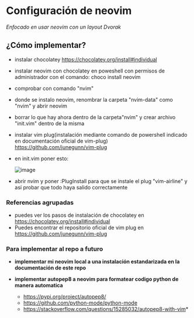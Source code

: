 # Configuración de neovim
*Enfocado en usar neovim con un layout Dvorak*


## ¿Cómo implementar?
* instalar chocolatey https://chocolatey.org/install#individual
* instalar neovim con chocolatey en poweshell con permisos de administrador con el comando: choco install neovim
* comprobar con comando "nvim" 
* donde se instalo neovim, renombrar la carpeta "nvim-data" como "nvim" y abrir neovim
* borrar lo que hay ahora dentro de la carpeta"nvim" y crear archivo "init.vim" dentro de la misma
* instalar vim plug(instalación mediante comando de powershell indicado en documentación oficial de vim-plug) https://github.com/junegunn/vim-plug
* en init.vim poner esto:

  ![image](https://user-images.githubusercontent.com/83993271/220817042-b2d737c9-af28-4980-bad8-f9a555016b03.png)

* abrir nvim y poner :PlugInstall para que se instale el plug "vim-airline" y así probar que todo haya salido correctamente
  
### Referencias agrupadas
* puedes ver los pasos de instalación de chocolatey en https://chocolatey.org/install#individual
* Puedes encontrar el repositorio oficial de vim plug en https://github.com/junegunn/vim-plug

### Para implementar al repo a futuro
* **implementar mi neovim local a una instalación estandarizada en la documentación de este repo**

* **implementar autopep8 a neovim para formatear codigo python de manera automatica**
  * https://pypi.org/project/autopep8/ 
  * https://github.com/python-mode/python-mode 
  * https://stackoverflow.com/questions/15285032/autopep8-with-vim*
